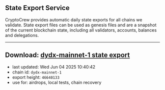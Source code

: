 ## State Export Service
CryptoCrew provides automatic daily state exports for all chains we validate. State export files can be used as genesis files and are a snapshot of the current blockchain state, including all validators, accounts, balances and delegations.

---
**Download: [dydx-mainnet-1 state export](https://dl-tyo.ccvalidators.com/SERVICE/dydx/dydx-mainnet-1_export_46640133.json)**
---

- last updated: Wed Jun 04 2025 10:40:42
- chain id: `dydx-mainnet-1`
- export height: `46640133`
- use for: airdrops, local tests, chain recovery
